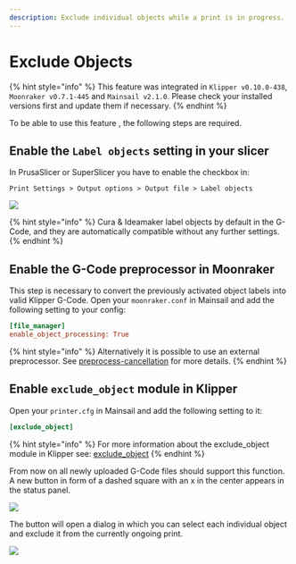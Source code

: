```yaml
---
description: Exclude individual objects while a print is in progress.
---
```


# Exclude Objects

{% hint style="info" %}
This feature was integrated in `Klipper v0.10.0-438`, `Moonraker v0.7.1-445` and `Mainsail v2.1.0`. Please check your installed versions first and update them if necessary.
{% endhint %}

To be able to use this feature , the following steps are required.

## Enable the `Label objects` setting in your slicer

In PrusaSlicer or SuperSlicer you have to enable the checkbox in:

```
Print Settings > Output options > Output file > Label objects
```

![](../../.gitbook/assets/exclude\_objects-prusaslicer.png)

{% hint style="info" %}
Cura & Ideamaker label objects by default in the G-Code, and they are automatically compatible without any further settings.
{% endhint %}

## Enable the G-Code preprocessor in Moonraker

This step is necessary to convert the previously activated object labels into valid Klipper G-Code. Open your `moonraker.conf` in Mainsail and add the following setting to your config:

```ini
[file_manager]
enable_object_processing: True
```

{% hint style="info" %}
Alternatively it is possible to use an external preprocessor. See [preprocess-cancellation](https://github.com/kageurufu/cancelobject-preprocessor) for more details.
{% endhint %}

## Enable `exclude_object` module in Klipper

Open your `printer.cfg` in Mainsail and add the following setting to it:

```ini
[exclude_object]
```

{% hint style="info" %}
For more information about the exclude\_object module in Klipper see: [exclude\_object](https://www.klipper3d.org/Exclude\_Object.html)
{% endhint %}

From now on all newly uploaded G-Code files should support this function. A new button in form of a dashed square with an x in the center appears in the status panel.

![](../../.gitbook/assets/exclude\_objects-status\_panel.png)

The button will open a dialog in which you can select each individual object and exclude it from the currently ongoing print.

![](../../.gitbook/assets/exclude\_objects.png)
